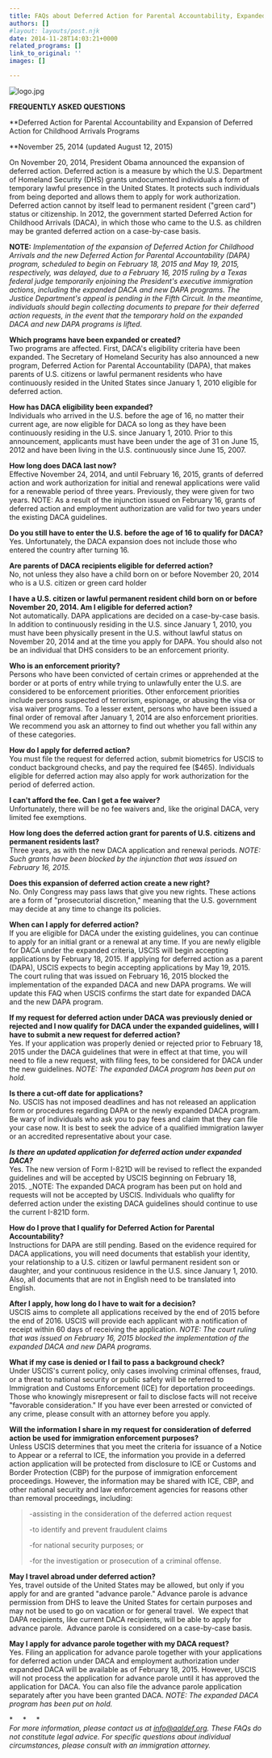 ```yaml
---
title: FAQs about Deferred Action for Parental Accountability, Expanded DACA
authors: []
#layout: layouts/post.njk
date: 2014-11-28T14:03:21+0000
related_programs: []
link_to_original: ''
images: []

---
```

![logo.jpg](/uploads/logo.jpg)

**FREQUENTLY ASKED QUESTIONS**

**Deferred Action for Parental Accountability and Expansion of Deferred Action for Childhood Arrivals Programs  
  
**November 25, 2014 (updated August 12, 2015)

On November 20, 2014, President Obama announced the expansion of deferred action. Deferred action is a measure by which the U.S. Department of Homeland Security (DHS) grants undocumented individuals a form of temporary lawful presence in the United States. It protects such individuals from being deported and allows them to apply for work authorization. Deferred action cannot by itself lead to permanent resident ("green card") status or citizenship. In 2012, the government started Deferred Action for Childhood Arrivals (DACA), in which those who came to the U.S. as children may be granted deferred action on a case-by-case basis.

**NOTE:** _Implementation of the expansion of Deferred Action for Childhood Arrivals and the new Deferred Action for Parental Accountability (DAPA) program, scheduled to begin on February 18, 2015 and May 19, 2015, respectively, was delayed, due to a February 16, 2015 ruling by a Texas federal judge temporarily enjoining the President's executive immigration actions, including the expanded DACA and new DAPA programs. The Justice Department's appeal is pending in the Fifth Circuit. In the meantime, individuals should begin collecting documents to prepare for their deferred action requests, in the event that the temporary hold on the expanded DACA and new DAPA programs is lifted._

**Which programs have been expanded or created?**  
Two programs are affected. First, DACA's eligibility criteria have been expanded. The Secretary of Homeland Security has also announced a new program, Deferred Action for Parental Accountability (DAPA), that makes parents of U.S. citizens or lawful permanent residents who have continuously resided in the United States since January 1, 2010 eligible for deferred action.

**How has DACA eligibility been expanded?**  
Individuals who arrived in the U.S. before the age of 16, no matter their current age, are now eligible for DACA so long as they have been continuously residing in the U.S. since January 1, 2010. Prior to this announcement, applicants must have been under the age of 31 on June 15, 2012 and have been living in the U.S. continuously since June 15, 2007.

**How long does DACA last now?**  
Effective November 24, 2014, and until February 16, 2015, grants of deferred action and work authorization for initial and renewal applications were valid for a renewable period of three years. Previously, they were given for two years. NOTE: As a result of the injunction issued on February 16, grants of deferred action and employment authorization are valid for two years under the existing DACA guidelines.

**Do you still have to enter the U.S. before the age of 16 to qualify for DACA?**  
Yes. Unfortunately, the DACA expansion does not include those who entered the country after turning 16.

**Are parents of DACA recipients eligible for deferred action?**  
No, not unless they also have a child born on or before November 20, 2014 who is a U.S. citizen or green card holder

**I have a U.S. citizen or lawful permanent resident child born on or before November 20, 2014. Am I eligible for deferred action?**   
Not automatically. DAPA applications are decided on a case-by-case basis. In addition to continuously residing in the U.S. since January 1, 2010, you must have been physically present in the U.S. without lawful status on November 20, 2014 and at the time you apply for DAPA. You should also not be an individual that DHS considers to be an enforcement priority.

**Who is an enforcement priority?**  
Persons who have been convicted of certain crimes or apprehended at the border or at ports of entry while trying to unlawfully enter the U.S. are considered to be enforcement priorities. Other enforcement priorities include persons suspected of terrorism, espionage, or abusing the visa or visa waiver programs. To a lesser extent, persons who have been issued a final order of removal after January 1, 2014 are also enforcement priorities. We recommend you ask an attorney to find out whether you fall within any of these categories.

**How do I apply for deferred action?**  
You must file the request for deferred action, submit biometrics for USCIS to conduct background checks, and pay the required fee ($465). Individuals eligible for deferred action may also apply for work authorization for the period of deferred action.

**I can't afford the fee. Can I get a fee waiver?**  
Unfortunately, there will be no fee waivers and, like the original DACA, very limited fee exemptions.

**How long does the deferred action grant for parents of U.S. citizens and permanent residents last?**  
Three years, as with the new DACA application and renewal periods. _NOTE: Such grants have been blocked by the injunction that was issued on February 16, 2015._

**Does this expansion of deferred action create a new right?**  
No. Only Congress may pass laws that give you new rights. These actions are a form of "prosecutorial discretion," meaning that the U.S. government may decide at any time to change its policies.

**When can I apply for deferred action?**   
If you are eligible for DACA under the existing guidelines, you can continue to apply for an initial grant or a renewal at any time. If you are newly eligible for DACA under the expanded criteria, USCIS will begin accepting applications by February 18, 2015. If applying for deferred action as a parent (DAPA), USCIS expects to begin accepting applications by May 19, 2015. The court ruling that was issued on February 16, 2015 blocked the implementation of the expanded DACA and new DAPA programs. We will update this FAQ when USCIS confirms the start date for expanded DACA and the new DAPA program.

**If my request for deferred action under DACA was previously denied or rejected and I now qualify for DACA under the expanded guidelines, will I have to submit a new request for deferred action?**  
Yes. If your application was properly denied or rejected prior to February 18, 2015 under the DACA guidelines that were in effect at that time, you will need to file a new request, with filing fees, to be considered for DACA under the new guidelines. _NOTE: The expanded DACA program has been put on hold._

**Is there a cut-off date for applications?**  
No. USCIS has not imposed deadlines and has not released an application form or procedures regarding DAPA or the newly expanded DACA program. Be wary of individuals who ask you to pay fees and claim that they can file your case now. It is best to seek the advice of a qualified immigration lawyer or an accredited representative about your case.

**_Is there an updated application for deferred action under expanded DACA?_**   
Yes. The new version of Form I-821D will be revised to reflect the expanded guidelines and will be accepted by USCIS beginning on February 18, 2015. _NOTE: The expanded DACA program has been put on hold and requests will not be accepted by USCIS. Individuals who qualifty for deferred action under the existing DACA guidelines should continue to use the current I-821D form.

**How do I prove that I qualify for Deferred Action for Parental Accountability?**  
Instructions for DAPA are still pending. Based on the evidence required for DACA applications, you will need documents that establish your identity, your relationship to a U.S. citizen or lawful permanent resident son or daughter, and your continuous residence in the U.S. since January 1, 2010. Also, all documents that are not in English need to be translated into English.

**After I apply, how long do I have to wait for a decision?**  
USCIS aims to complete all applications received by the end of 2015 before the end of 2016. USCIS will provide each applicant with a notification of receipt within 60 days of receiving the application. _NOTE: The court ruling that was issued on February 16, 2015 blocked the implementation of the expanded DACA and new DAPA programs._

**What if my case is denied or I fail to pass a background check?**  
Under USCIS's current policy, only cases involving criminal offenses, fraud, or a threat to national security or public safety will be referred to Immigration and Customs Enforcement (ICE) for deportation proceedings. Those who knowingly misrepresent or fail to disclose facts will not receive "favorable consideration." If you have ever been arrested or convicted of any crime, please consult with an attorney before you apply.

**Will the information I share in my request for consideration of deferred action be used for immigration enforcement purposes?**  
Unless USCIS determines that you meet the criteria for issuance of a Notice to Appear or a referral to ICE, the information you provide in a deferred action application will be protected from disclosure to ICE or Customs and Border Protection (CBP) for the purpose of immigration enforcement proceedings. However, the information may be shared with ICE, CBP, and other national security and law enforcement agencies for reasons other than removal proceedings, including:

> -assisting in the consideration of the deferred action request
>
> \-to identify and prevent fraudulent claims
>
> \-for national security purposes; or
>
> \-for the investigation or prosecution of a criminal offense.

**May I travel abroad under deferred action?**  
Yes, travel outside of the United States may be allowed, but only if you apply for and are granted "advance parole." Advance parole is advance permission from DHS to leave the United States for certain purposes and may not be used to go on vacation or for general travel.  We expect that DAPA recipients, like current DACA recipients, will be able to apply for advance parole.  Advance parole is considered on a case-by-case basis.  
  
**May I apply for advance parole together with my DACA request?**   
Yes. Filing an application for advance parole together with your applications for deferred action under DACA and employment authorization under expanded DACA will be available as of February 18, 2015. However, USCIS will not process the application for advance parole until it has approved the application for DACA. You can also file the advance parole application separately after you have been granted DACA. _NOTE: The expanded DACA program has been put on hold._

\*     *     *  
_For more information, please contact us at_ [_info@aaldef.org_](http://aaldef.org/press-releases/press-release/info@aaldef.org)_. These FAQs do not constitute legal advice. For specific questions about individual circumstances, please consult with an immigration attorney._
